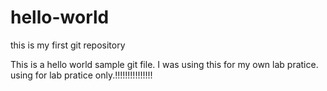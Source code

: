 # hello-world
this is my first git repository

This is a hello world sample git file. I was using this for my own lab pratice.
using for lab pratice only.!!!!!!!!!!!!!!!
